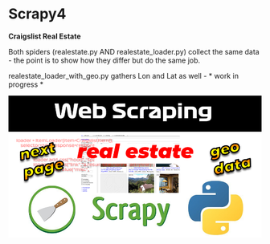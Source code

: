 # Scrapy4
<b>Craigslist Real Estate</b>

Both spiders (realestate.py AND realestate_loader.py) collect the same data - the point is to show how they differ but do the same job.

realestate_loader_with_geo.py gathers Lon and Lat as well - * work in progress *



<img src="https://github.com/RGGH/Misc/blob/master/CL2-banner-978.png" style="margin: 0 auto;">
